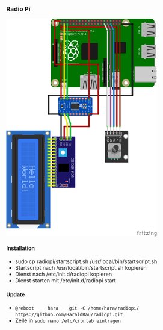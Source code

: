 <h3>Radio Pi</h3>

<img src="bilder/RadioPiKY040_Steckplatine.png" width="400">

<h4>Installation</h4>
<ul>
<li>sudo cp radiopi/startscript.sh /usr/local/bin/startscript.sh</li>
<li>Startscript nach /usr/local/bin/startscript.sh kopieren</li>
<li>Dienst nach /etc/init.d/radiopi kopieren</li>
<li>Dienst starten mit /etc/init.d/radiopi start</li>  
</ul>
<h4>Update</h4>
<ul>
  <li><code>@reboot		hara	git -C /home/hara/radiopi/ https://github.com/HaraldRau/radiopi.git</code></li>
  <li>Zeile in <code>sudo nano /etc/crontab eintragen</code></li>
</ul>
